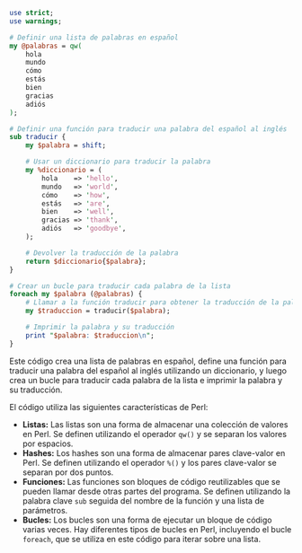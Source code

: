 ```perl
use strict;
use warnings;

# Definir una lista de palabras en español
my @palabras = qw(
    hola
    mundo
    cómo
    estás
    bien
    gracias
    adiós
);

# Definir una función para traducir una palabra del español al inglés
sub traducir {
    my $palabra = shift;

    # Usar un diccionario para traducir la palabra
    my %diccionario = (
        hola    => 'hello',
        mundo   => 'world',
        cómo    => 'how',
        estás   => 'are',
        bien    => 'well',
        gracias => 'thank',
        adiós   => 'goodbye',
    );

    # Devolver la traducción de la palabra
    return $diccionario{$palabra};
}

# Crear un bucle para traducir cada palabra de la lista
foreach my $palabra (@palabras) {
    # Llamar a la función traducir para obtener la traducción de la palabra
    my $traduccion = traducir($palabra);

    # Imprimir la palabra y su traducción
    print "$palabra: $traduccion\n";
}
```

Este código crea una lista de palabras en español, define una función para traducir una palabra del español al inglés utilizando un diccionario, y luego crea un bucle para traducir cada palabra de la lista e imprimir la palabra y su traducción.

El código utiliza las siguientes características de Perl:

* **Listas:** Las listas son una forma de almacenar una colección de valores en Perl. Se definen utilizando el operador `qw()` y se separan los valores por espacios.
* **Hashes:** Los hashes son una forma de almacenar pares clave-valor en Perl. Se definen utilizando el operador `%()` y los pares clave-valor se separan por dos puntos.
* **Funciones:** Las funciones son bloques de código reutilizables que se pueden llamar desde otras partes del programa. Se definen utilizando la palabra clave `sub` seguida del nombre de la función y una lista de parámetros.
* **Bucles:** Los bucles son una forma de ejecutar un bloque de código varias veces. Hay diferentes tipos de bucles en Perl, incluyendo el bucle `foreach`, que se utiliza en este código para iterar sobre una lista.